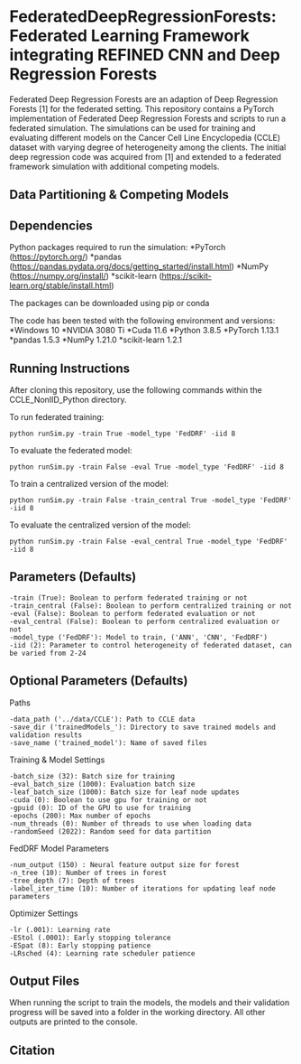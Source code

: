 # FederatedDeepRegressionForests: Federated Learning Framework integrating REFINED CNN and Deep Regression Forests
Federated Deep Regression Forests are an adaption of Deep Regression Forests [1] for the federated setting. This repository contains a PyTorch implementation of Federated Deep Regression Forests and scripts to run a federated simulation. The simulations can be used for training and evaluating different models on the Cancer Cell Line Encyclopedia (CCLE) dataset with varying degree of heterogeneity among the clients. The initial deep regression code was acquired from [1] and extended to a federated framework simulation with additional competing models.

## Data Partitioning & Competing Models


## Dependencies
Python packages required to run the simulation:
*PyTorch (https://pytorch.org/)
*pandas (https://pandas.pydata.org/docs/getting_started/install.html)
*NumPy (https://numpy.org/install/)
*scikit-learn (https://scikit-learn.org/stable/install.html)

The packages can be downloaded using pip or conda

The code has been tested with the following environment and versions:
*Windows 10
*NVIDIA 3080 Ti
*Cuda 11.6
*Python 3.8.5
*PyTorch 1.13.1
*pandas 1.5.3
*NumPy 1.21.0
*scikit-learn  1.2.1

## Running Instructions
After cloning this repository, use the following commands within the CCLE_NonIID_Python directory.

To run federated training:
```
python runSim.py -train True -model_type 'FedDRF' -iid 8
```
To evaluate the federated model:
```
python runSim.py -train False -eval True -model_type 'FedDRF' -iid 8
```
To train a centralized version of the model:
```
python runSim.py -train False -train_central True -model_type 'FedDRF' -iid 8
```
To evaluate the centralized version of the model:
```
python runSim.py -train False -eval_central True -model_type 'FedDRF' -iid 8
```
## Parameters (Defaults)
```
-train (True): Boolean to perform federated training or not
-train_central (False): Boolean to perform centralized training or not
-eval (False): Boolean to perform federated evaluation or not
-eval_central (False): Boolean to perform centralized evaluation or not
-model_type ('FedDRF'): Model to train, ('ANN', 'CNN', 'FedDRF')
-iid (2): Parameter to control heterogeneity of federated dataset, can be varied from 2-24 
```
## Optional Parameters (Defaults)
Paths
```
-data_path ('../data/CCLE'): Path to CCLE data
-save_dir ('trainedModels_'): Directory to save trained models and validation results
-save_name ('trained_model'): Name of saved files
```
Training & Model Settings 
```
-batch_size (32): Batch size for training
-eval_batch_size (1000): Evaluation batch size
-leaf_batch_size (1000): Batch size for leaf node updates
-cuda (0): Boolean to use gpu for training or not
-gpuid (0): ID of the GPU to use for training
-epochs (200): Max number of epochs
-num_threads (0): Number of threads to use when loading data
-randomSeed (2022): Random seed for data partition
```
FedDRF Model Parameters 
```
-num_output (150) : Neural feature output size for forest 
-n_tree (10): Number of trees in forest
-tree_depth (7): Depth of trees
-label_iter_time (10): Number of iterations for updating leaf node parameters
```
Optimizer Settings
```
-lr (.001): Learning rate
-EStol (.0001): Early stopping tolerance
-ESpat (8): Early stopping patience
-LRsched (4): Learning rate scheduler patience
```
## Output Files
When running the script to train the models, the models and their validation progress will be saved into a folder in the working directory. All other outputs are printed to the console.

## Citation
